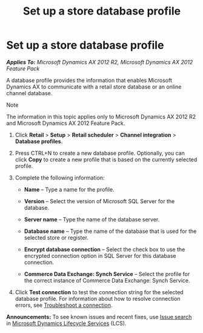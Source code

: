 ﻿---
title: Set up a store database profile
TOCTitle: Set up a store database profile
ms:assetid: 1f059b04-1ef8-4d5f-83ae-fb458fee7938
ms:mtpsurl: https://technet.microsoft.com/en-us/library/JJ677385(v=AX.60)
ms:contentKeyID: 49384165
ms.date: 05/18/2015
mtps_version: v=AX.60
---

# Set up a store database profile 


_**Applies To:** Microsoft Dynamics AX 2012 R2, Microsoft Dynamics AX 2012 Feature Pack_

A database profile provides the information that enables Microsoft Dynamics AX to communicate with a retail store database or an online channel database.


> [!NOTE]
> <P>The information in this topic applies only to Microsoft Dynamics AX 2012 R2 and Microsoft Dynamics AX 2012 Feature Pack.</P>



1.  Click **Retail** \> **Setup** \> **Retail scheduler** \> **Channel integration** \> **Database profiles**.

2.  Press CTRL+N to create a new database profile. Optionally, you can click **Copy** to create a new profile that is based on the currently selected profile.

3.  Complete the following information:
    
      - **Name** – Type a name for the profile.
    
      - **Version** – Select the version of Microsoft SQL Server for the database.
    
      - **Server name** – Type the name of the database server.
    
      - **Database name** – Type the name of the database that is used for the selected store or register.
    
      - **Encrypt database connection** – Select the check box to use the encrypted connection option in SQL Server for this database connection.
    
      - **Commerce Data Exchange: Synch Service** – Select the profile for the correct instance of Commerce Data Exchange: Synch Service.

4.  Click **Test connection** to test the connection string for the selected database profile. For information about how to resolve connection errors, see [Troubleshoot a connection](troubleshoot-a-connection.md).

  
**Announcements:** To see known issues and recent fixes, use [Issue search](http://go.microsoft.com/fwlink/?linkid=389258) in [Microsoft Dynamics Lifecycle Services](http://go.microsoft.com/fwlink/?linkid=306505) (LCS).

